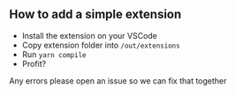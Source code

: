 ## How to add a simple extension

* Install the extension on your VSCode
* Copy extension folder into `/out/extensions`
* Run `yarn compile`
* Profit?


Any errors please open an issue so we can fix that together
